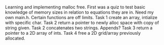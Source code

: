 Learning and implementing  malloc free.
First was a quiz to test basic knowledge of memory sizes in relation to equations they are in.
Need my own main.h. Certain functions are off limits.
Task 1 create an array, intialize with specific char.
Task 2 return a pointer to newly alloc space with copy of string given.
Task 2 concatenates two strings. Appends?
Task 3 return a pointer to a 2D array of ints.
Task 4 free a 2D grid/array previously allocated.
